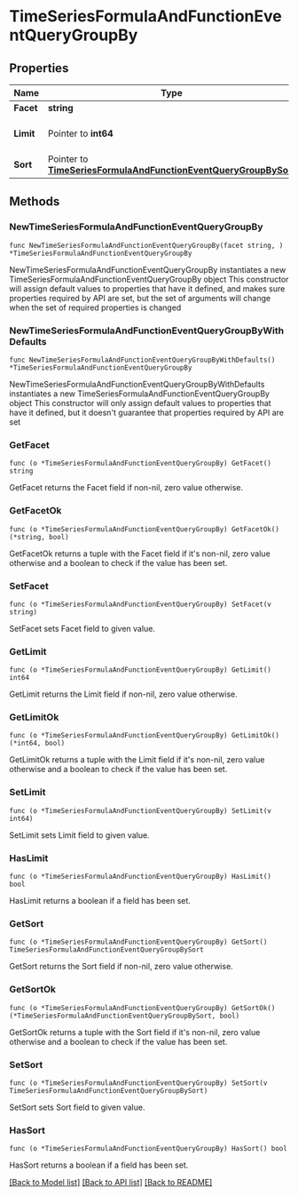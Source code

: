 # TimeSeriesFormulaAndFunctionEventQueryGroupBy

## Properties

Name | Type | Description | Notes
------------ | ------------- | ------------- | -------------
**Facet** | **string** | Event facet. | 
**Limit** | Pointer to **int64** | Number of groups to return. | [optional] 
**Sort** | Pointer to [**TimeSeriesFormulaAndFunctionEventQueryGroupBySort**](TimeSeriesFormulaAndFunctionEventQueryGroupBy_sort.md) |  | [optional] 

## Methods

### NewTimeSeriesFormulaAndFunctionEventQueryGroupBy

`func NewTimeSeriesFormulaAndFunctionEventQueryGroupBy(facet string, ) *TimeSeriesFormulaAndFunctionEventQueryGroupBy`

NewTimeSeriesFormulaAndFunctionEventQueryGroupBy instantiates a new TimeSeriesFormulaAndFunctionEventQueryGroupBy object
This constructor will assign default values to properties that have it defined,
and makes sure properties required by API are set, but the set of arguments
will change when the set of required properties is changed

### NewTimeSeriesFormulaAndFunctionEventQueryGroupByWithDefaults

`func NewTimeSeriesFormulaAndFunctionEventQueryGroupByWithDefaults() *TimeSeriesFormulaAndFunctionEventQueryGroupBy`

NewTimeSeriesFormulaAndFunctionEventQueryGroupByWithDefaults instantiates a new TimeSeriesFormulaAndFunctionEventQueryGroupBy object
This constructor will only assign default values to properties that have it defined,
but it doesn't guarantee that properties required by API are set

### GetFacet

`func (o *TimeSeriesFormulaAndFunctionEventQueryGroupBy) GetFacet() string`

GetFacet returns the Facet field if non-nil, zero value otherwise.

### GetFacetOk

`func (o *TimeSeriesFormulaAndFunctionEventQueryGroupBy) GetFacetOk() (*string, bool)`

GetFacetOk returns a tuple with the Facet field if it's non-nil, zero value otherwise
and a boolean to check if the value has been set.

### SetFacet

`func (o *TimeSeriesFormulaAndFunctionEventQueryGroupBy) SetFacet(v string)`

SetFacet sets Facet field to given value.


### GetLimit

`func (o *TimeSeriesFormulaAndFunctionEventQueryGroupBy) GetLimit() int64`

GetLimit returns the Limit field if non-nil, zero value otherwise.

### GetLimitOk

`func (o *TimeSeriesFormulaAndFunctionEventQueryGroupBy) GetLimitOk() (*int64, bool)`

GetLimitOk returns a tuple with the Limit field if it's non-nil, zero value otherwise
and a boolean to check if the value has been set.

### SetLimit

`func (o *TimeSeriesFormulaAndFunctionEventQueryGroupBy) SetLimit(v int64)`

SetLimit sets Limit field to given value.

### HasLimit

`func (o *TimeSeriesFormulaAndFunctionEventQueryGroupBy) HasLimit() bool`

HasLimit returns a boolean if a field has been set.

### GetSort

`func (o *TimeSeriesFormulaAndFunctionEventQueryGroupBy) GetSort() TimeSeriesFormulaAndFunctionEventQueryGroupBySort`

GetSort returns the Sort field if non-nil, zero value otherwise.

### GetSortOk

`func (o *TimeSeriesFormulaAndFunctionEventQueryGroupBy) GetSortOk() (*TimeSeriesFormulaAndFunctionEventQueryGroupBySort, bool)`

GetSortOk returns a tuple with the Sort field if it's non-nil, zero value otherwise
and a boolean to check if the value has been set.

### SetSort

`func (o *TimeSeriesFormulaAndFunctionEventQueryGroupBy) SetSort(v TimeSeriesFormulaAndFunctionEventQueryGroupBySort)`

SetSort sets Sort field to given value.

### HasSort

`func (o *TimeSeriesFormulaAndFunctionEventQueryGroupBy) HasSort() bool`

HasSort returns a boolean if a field has been set.


[[Back to Model list]](../README.md#documentation-for-models) [[Back to API list]](../README.md#documentation-for-api-endpoints) [[Back to README]](../README.md)


